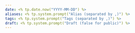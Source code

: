 ```yaml
---
date: <% tp.date.now("YYYY-MM-DD") %>
aliases: <% tp.system.prompt("Alias (separated by ,)") %>
tags: <% tp.system.prompt("Tags (separated by ,)") %>
draft: <% tp.system.prompt("Draft (false for public)") %>
---
```

